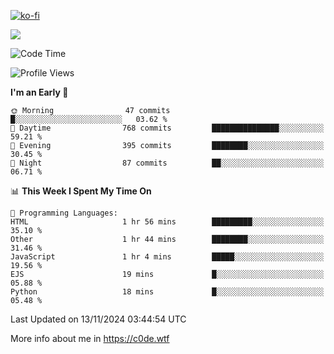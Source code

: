 [![ko-fi](https://ko-fi.com/img/githubbutton_sm.svg)](https://ko-fi.com/Z8Z4Y2LKX)

<a href="https://wakatime.com"><img src="https://wakatime.com/share/@c0dezin/b7f18a7c-ab3a-40b8-8bc7-b1b7bf71f1d6.svg" /></a>

<!--START_SECTION:waka-->
![Code Time](http://img.shields.io/badge/Code%20Time-144%20hrs%206%20mins-blue)

![Profile Views](http://img.shields.io/badge/Profile%20Views-0-blue)

**I'm an Early 🐤** 

```text
🌞 Morning                47 commits          █░░░░░░░░░░░░░░░░░░░░░░░░   03.62 % 
🌆 Daytime                768 commits         ███████████████░░░░░░░░░░   59.21 % 
🌃 Evening                395 commits         ████████░░░░░░░░░░░░░░░░░   30.45 % 
🌙 Night                  87 commits          ██░░░░░░░░░░░░░░░░░░░░░░░   06.71 % 
```


📊 **This Week I Spent My Time On** 

```text
💬 Programming Languages: 
HTML                     1 hr 56 mins        █████████░░░░░░░░░░░░░░░░   35.10 % 
Other                    1 hr 44 mins        ████████░░░░░░░░░░░░░░░░░   31.46 % 
JavaScript               1 hr 4 mins         █████░░░░░░░░░░░░░░░░░░░░   19.56 % 
EJS                      19 mins             █░░░░░░░░░░░░░░░░░░░░░░░░   05.88 % 
Python                   18 mins             █░░░░░░░░░░░░░░░░░░░░░░░░   05.48 % 
```


 Last Updated on 13/11/2024 03:44:54 UTC
<!--END_SECTION:waka-->

More info about me in https://c0de.wtf
